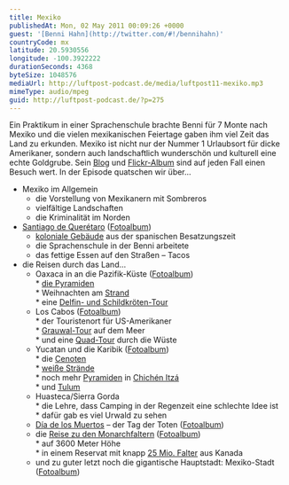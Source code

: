```yaml
---
title: Mexiko
publishedAt: Mon, 02 May 2011 00:09:26 +0000
guest: '[Benni Hahn](http://twitter.com/#!/bennihahn)'
countryCode: mx
latitude: 20.5930556
longitude: -100.3922222
durationSeconds: 4368
byteSize: 1048576
mediaUrl: http://luftpost-podcast.de/media/luftpost11-mexiko.mp3
mimeType: audio/mpeg
guid: http://luftpost-podcast.de/?p=275
---
```


Ein Praktikum in einer Sprachenschule brachte Benni für 7 Monte nach Mexiko und die vielen mexikanischen Feiertage gaben ihm viel Zeit das Land zu erkunden. Mexiko ist nicht nur der Nummer 1 Urlaubsort für dicke Amerikaner, sondern auch landschaftlich wunderschön und kulturell eine echte Goldgrube. Sein [Blog](http://bennihahn.com/mexiko/) und [Flickr-Album](http://www.flickr.com/photos/bennihahn/sets/) sind auf jeden Fall einen Besuch wert. In der Episode quatschen wir über...
* Mexiko im Allgemein  
   * die Vorstellung von Mexikanern mit Sombreros  
   * vielfältige Landschaften  
   * die Kriminalität im Norden
* [Santiago de Querétaro](http://bennihahn.com/mexiko/santiago-de-queretaro/) ([Fotoalbum](http://www.flickr.com/photos/bennihahn/sets/72157624688968412/))  
   * [koloniale Gebäude](http://farm5.static.flickr.com/4127/4977326441%5Fcc0f36ec6a%5Fb.jpg) aus der spanischen Besatzungszeit  
   * die Sprachenschule in der Benni arbeitete  
   * das fettige Essen auf den Straßen – Tacos
* die Reisen durch das Land...  
   * Oaxaca in an die Pazifik-Küste ([Fotoalbum](http://www.flickr.com/photos/bennihahn/sets/72157625604754953/))  
         * [die Pyramiden](http://farm6.static.flickr.com/5081/5316593007%5Fb7e5342f6d%5Fb.jpg)  
         * Weihnachten am [Strand](http://farm6.static.flickr.com/5249/5343645192%5Fbf64a34ddf%5Fb.jpg)  
         * eine [Delfin- und Schildkröten-Tour](http://farm6.static.flickr.com/5204/5336495519%5F22b6661061%5Fb.jpg)  
   * Los Cabos ([Fotoalbum](http://www.flickr.com/photos/bennihahn/sets/72157625969256136/))  
         * der Touristenort für US-Amerikaner  
         * [Grauwal-Tour](http://farm6.static.flickr.com/5097/5418738209%5Fdac7b04996%5Fb.jpg) auf dem Meer  
         * und eine [Quad-Tour](http://farm6.static.flickr.com/5015/5428070597%5F05229260ed%5Fb.jpg) durch die Wüste  
   * Yucatan und die Karibik ([Fotoalbum](http://www.flickr.com/photos/bennihahn/sets/72157625963130083/))  
         * die [Cenoten](http://www.mexiko-lexikon.de/mexiko/index.php?title=Cenote)  
         * [weiße Strände](http://farm6.static.flickr.com/5291/5461980920%5Fe5d5b0a068%5Fb.jpg)  
         * noch mehr [Pyramiden](http://farm6.static.flickr.com/5252/5459400346%5F95a88a8669%5Fb.jpg) in [Chichén Itzá](http://de.wikipedia.org/wiki/Chichén%5FItzá)  
         * und [Tulum](http://de.wikipedia.org/wiki/Tulum%5F%28Stadt%29)  
   * Huasteca/Sierra Gorda  
         * die Lehre, dass Camping in der Regenzeit eine schlechte Idee ist  
         * dafür gab es viel Urwald zu sehen  
   * [Día de los Muertos](http://www.individualreisen-mexiko.de/der-dia-de-los-muertos-steht-vor-der-tur.html) – der Tag der Toten ([Fotoalbum](http://www.flickr.com/photos/bennihahn/sets/72157625194293457/))  
   * die [Reise zu den Monarchfaltern](http://www.mexico-mio.de/mexiko-reisen/reisebausteine/schmetterlingstour.html) ([Fotoalbum](http://www.flickr.com/photos/bennihahn/sets/72157625778144581/with/5388739928/))  
         * auf 3600 Meter Höhe  
         * in einem Reservat mit knapp [25 Mio. Falter](http://farm6.static.flickr.com/5018/5388739928%5F68ca78cc7f%5Fb.jpg) aus Kanada  
   * und zu guter letzt noch die gigantische Hauptstadt: Mexiko-Stadt ([Fotoalbum](http://www.flickr.com/photos/bennihahn/sets/72157625886701233/))
